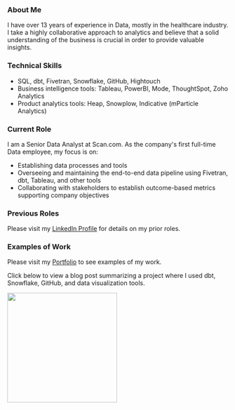 ### About Me
I have over 13 years of experience in Data, mostly in the healthcare industry. I take a highly collaborative approach to analytics and believe that a solid understanding of the business is crucial in order to provide valuable insights.

### Technical Skills
* SQL, dbt, Fivetran, Snowflake, GitHub, Hightouch
* Business intelligence tools: Tableau, PowerBI, Mode, ThoughtSpot, Zoho Analytics
* Product analytics tools: Heap, Snowplow, Indicative (mParticle Analytics)

### Current Role

I am a Senior Data Analyst at Scan.com. As the company's first full-time Data employee, my focus is on:
* Establishing data processes and tools
* Overseeing and maintaining the end-to-end data pipeline using Fivetran, dbt, Tableau, and other tools
* Collaborating with stakeholders to establish outcome-based metrics supporting company objectives

### Previous Roles
Please visit my [LinkedIn Profile](https://www.linkedin.com/in/katieshaffer/) for details on my prior roles.

### Examples of Work
Please visit my [Portfolio](https://mavenanalytics.io/profile/78b13390-a0c1-7060-14be-1037c71dc501) to see examples of my work.

Click below to view a blog post summarizing a project where I used dbt, Snowflake, GitHub, and data visualization tools.

[<img src="https://media.licdn.com/dms/image/sync/v2/D4E27AQHlwswLQWh6kQ/articleshare-shrink_800/articleshare-shrink_800/0/1712265754843?e=1740963600&v=beta&t=tzddD4Yu-xu2hl1sEdNsMIDFdaBnDPILGFQWQHrqovk" height="250" />](https://www.paradime.io/blog/charting-nba-histories-katie-shaffers-analytical-journey)
